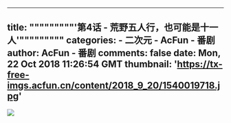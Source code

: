 
---
title: """""""""'第4话 - 荒野五人行，也可能是十一人'"""""""""
categories: 
    - 二次元
    - AcFun - 番剧
author: AcFun - 番剧
comments: false
date: Mon, 22 Oct 2018 11:26:54 GMT
thumbnail: 'https://tx-free-imgs.acfun.cn/content/2018_9_20/1540019718.jpg'
---

<div>   
<img src="https://tx-free-imgs.acfun.cn/content/2018_9_20/1540019718.jpg" referrerpolicy="no-referrer">  
</div>
            